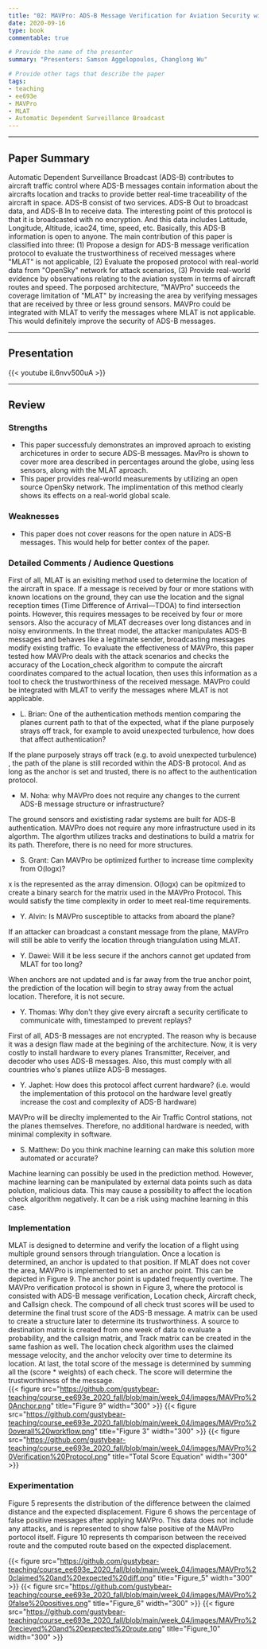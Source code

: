 ```yaml
---
title: "02: MAVPro: ADS-B Message Verification for Aviation Security with Minimal Numbers of On-Ground Sensors by Ala’ Darabseh, Hoda AlKhzaimi and Christina Pöpper"
date: 2020-09-16
type: book
commentable: true

# Provide the name of the presenter
summary: "Presenters: Samson Aggelopoulos, Changlong Wu"

# Provide other tags that describe the paper
tags:
- teaching
- ee693e
- MAVPro
- MLAT
- Automatic Dependent Surveillance Broadcast
---
```


***
## Paper Summary
Automatic Dependent Surveillance Broadcast (ADS-B) contributes to aircraft traffic control where ADS-B messages contain information about the aircrafts location and tracks to provide better real-time traceability of the aircraft in space. ADS-B consist of two services. ADS-B Out to broadcast data, and ADS-B In to receive data. The interesting point of this protocol is that it is broadcasted with no encryption. And this data includes Latitude, Longitude, Altitude, icao24, time, speed, etc. Basically, this ADS-B information is open to anyone. The main contribution of this paper is classified into three: (1) Propose a design for ADS-B message verification protocol to evaluate the trustworthiness of received messages where "MLAT" is not applicable, (2) Evaluate the proposed protocol with real-world data from "OpenSky" network for attack scenarios, (3) Provide real-world evidence by observations relating to the aviation system in terms of aircraft routes and speed. The porposed architecture, "MAVPro" succeeds the coverage limitation of "MLAT" by increasing the area by verifying messages that are received by three or less ground sensors. MAVPro could be integrated with MLAT to verify the messages where MLAT is not applicable. This would definitely improve the security of ADS-B messages.

***

## Presentation
{{< youtube iL6nvv500uA >}}
***

## Review
### Strengths
- This paper successfuly demonstrates an improved aproach to existing archicetures in order to secure ADS-B messages. MavPro is shown to cover more area described in percentages around the globe, using less sensors, along with the MLAT aproach.
- This paper provides real-world measurements by utilizing an open source OpenSky network. The implimentation of this method clearly shows its effects on a real-world global scale.

### Weaknesses
- This paper does not cover reasons for the open nature in ADS-B messages. This would help for better contex of the paper.  

### Detailed Comments / Audience Questions
First of all, MLAT is an exisiting method used to determine the location of the aircraft in space. If a message is received by four or more stations with known locations on the ground, they can use the location and the signal reception times (Time Difference of Arrival—TDOA) to find intersection points. However, this requires messages to be received by four or more sensors. Also the accuracy of MLAT decreases over long distances and in noisy environments. In the threat model, the attacker manipulates ADS-B messages and behaves like a legitimate sender, broadcasting messages modify existing traffic. To evaluate the effectiveness of MAVPro, this paper tested how MAVPro deals with the attack scenarios and checks the accuracy of the Location_check algorithm to compute the aircraft coordinates compared to the actual location, then uses this information as a tool to check the trustworthiness of the received message. MAVPro could be integrated with MLAT to verify the messages where MLAT is not applicable.

- L. Brian: One of the authentication methods mention comparing the planes current path to that of the expected, what if the plane purposely strays off track, for example to avoid unexpected turbulence, how does that affect authentication?

If the plane purposely strays off track (e.g. to avoid unexpected turbulence) , the path of the plane is still recorded within the ADS-B protocol. And as long as the anchor is set and trusted, there is no affect to the authentication protocol.

- M. Noha: why MAVPro does not require any changes to the current ADS-B message structure or infrastructure?

The ground sensors and exististing radar systems are built for ADS-B authentication. MAVPro does not require any more infrastructure used in its algorthm. The algorthm utilizes tracks and destinations to build a matrix for its path. Therefore, there is no need for more structures.

- S. Grant: Can MAVPro be optimized further to increase time complexity from O(logx)?

x is the represented as the array dimension. O(logx) can be opitmized to create a binary search for the matrix used in the MAVPro Protocol. This would satisfy the time complexity in order to meet real-time requirements.

- Y. Alvin: Is MAVPro susceptible to attacks from aboard the plane?

If an attacker can broadcast a constant message from the plane, MAVPro will still be able to verify the location through triangulation using MLAT.

- Y. Dawei: Will it be less secure if the anchors cannot get updated from MLAT for too long?

When anchors are not updated and is far away from the true anchor point, the prediction of the location will begin to stray away from the actual location. Therefore, it is not secure.

- Y. Thomas: Why don't they give every aircraft a security certificate to communicate with, timestamped to prevent replays?

First of all, ADS-B messages are not encrypted. The reason why is because it was a design flaw made at the begining of the architecture. Now, it is very costly to install hardware to every planes Transmitter, Receiver, and decoder who uses ADS-B messages. Also, this must comply with all countries who's planes utilize ADS-B messages.

- Y. Japhet: How does this protocol affect current hardware? (i.e. would the implementation of this protocol on the hardware level greatly increase the cost and complexity of ADS-B hardware)

MAVPro will be direclty implemented to the Air Traffic Control stations, not the planes themselves. Therefore, no additional hardware is needed, with minimal complexity in software.

- S. Matthew: Do you think machine learning can make this solution more automated or accurate?

Machine learning can possibly be used in the prediction method. However, machine learning can be manipulated by external data points such as data polution, malicious data. This may cause a possibility to affect the location check algorithm negatively. It can be a risk using machine learning in this case.

### Implementation

MLAT is designed to determine and verify the location of a flight using multiple ground sensors through triangulation. Once a location is determined, an anchor is updated to that position. If MLAT does not cover the area, MAVPro is implemented to set an anchor point.  This can be depicted in Figure 9. The anchor point is updated frequently overtime. The MAVPro verification protocol is shown in Figure 3, where the protocol is consisted with ADS-B message verification, Location check, Aircraft check, and Callsign check. The compound of all check trust scores will be used to determine the final trust score of the ADS-B message. A matrix can be used to create a structure later to determine its trustworthiness. A source to destination matrix is created from one week of data to evaluate a probability, and the callsign matrix, and Track matrix can be created in the same fashion as well. The location check algorithm uses the claimed message velocity, and the anchor velocity over time to determine its location. At last, the total score of the message is determined by summing all the (score * weights) of each check. The score will determine the trustworthiness of the message.  
{{< figure src="https://github.com/gustybear-teaching/course_ee693e_2020_fall/blob/main/week_04/images/MAVPro%20Anchor.png" title="Figure 9" width="300" >}}
{{< figure src="https://github.com/gustybear-teaching/course_ee693e_2020_fall/blob/main/week_04/images/MAVPro%20overall%20workflow.png" title="Figure 3" width="300" >}}
{{< figure src="https://github.com/gustybear-teaching/course_ee693e_2020_fall/blob/main/week_04/images/MAVPro%20Verification%20Protocol.png" title="Total Score Equation" width="300" >}}


### Experimentation
Figure 5 represents the distribution of the difference between the claimed distance and the expected displacement. Figure 6 shows the percentage of false positive messages after applying MAVPro. This data does not include any attacks, and is represented to show false positive of the MAVPro portocol itself. Figure 10 represents th comparison between the received route and the computed route based on the expected displacement.   

{{< figure src="https://github.com/gustybear-teaching/course_ee693e_2020_fall/blob/main/week_04/images/MAVPro%20claimed%20and%20expected%20diff.png" title="Figure_5" width="300" >}}
{{< figure src="https://github.com/gustybear-teaching/course_ee693e_2020_fall/blob/main/week_04/images/MAVPro%20false%20positives.png" title="Figure_6" width="300" >}}
{{< figure src="https://github.com/gustybear-teaching/course_ee693e_2020_fall/blob/main/week_04/images/MAVPro%20recieved%20and%20expected%20route.png" title="Figure_10" width="300" >}}
